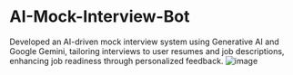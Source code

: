 # AI-Mock-Interview-Bot
Developed an AI-driven mock interview system using Generative AI and Google Gemini, tailoring interviews to user resumes and job descriptions, enhancing job readiness through personalized feedback.
![image](https://github.com/user-attachments/assets/ff97291e-43e6-4a48-a97b-701a9c958230)

